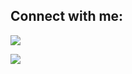 
## Connect with me:
<p align="left">

<a href = "https://www.linkedin.com/in/mario-angelov-b765ab1ab/"><img src="https://img.icons8.com/fluent/48/000000/linkedin.png"/></a>
</p>


<a href="https://github.com/Meghna-DAS/github-profile-views-counter">
    <img src="https://komarev.com/ghpvc/?username=MarioAngelov2">
</a>
